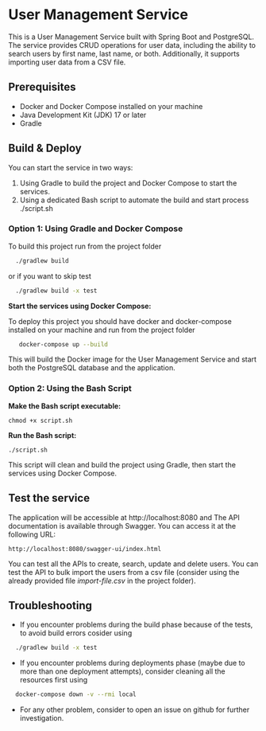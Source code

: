 # User Management Service

This is a User Management Service built with Spring Boot and PostgreSQL. The service provides CRUD operations for user data, including the ability to search users by first name, last name, or both. Additionally, it supports importing user data from a CSV file.

## Prerequisites

- Docker and Docker Compose installed on your machine
- Java Development Kit (JDK) 17 or later
- Gradle

## Build & Deploy

You can start the service in two ways:
1. Using Gradle to build the project and Docker Compose to start the services.
2. Using a dedicated Bash script to automate the build and start process 
	./script.sh

### Option 1: Using Gradle and Docker Compose

To build this project run from the project folder

```bash
  ./gradlew build
```

or if you want to skip test

```bash
  ./gradlew build -x test
```

**Start the services using Docker Compose:**
	
To deploy this project you should have docker and docker-compose installed on your machine and run from the project folder

```bash
   docker-compose up --build
```

This will build the Docker image for the User Management Service and start both the PostgreSQL database and the application.

### Option 2: Using the Bash Script

**Make the Bash script executable:**

	chmod +x script.sh

**Run the Bash script:**

	./script.sh

This script will clean and build the project using Gradle, then start the services using Docker Compose.

## Test the service

The application will be accessible at http://localhost:8080 and The API documentation is available through Swagger. You can access it at the following URL:
	
	http://localhost:8080/swagger-ui/index.html
	
You can test all the APIs to create, search, update and delete users.
You can test the API to bulk import the users from a csv file (consider using the already provided file *import-file.csv* in the project folder).
	
## Troubleshooting

- If you encounter problems during the build phase because of the tests, to avoid build errors cosider using 

```bash
  ./gradlew build -x test
```

- If you encounter problems during deployments phase (maybe due to more than one deployment attempts), consider cleaning all the resources first using 

```bash
  docker-compose down -v --rmi local
```

- For any other problem, consider to open an issue on github for further investigation.